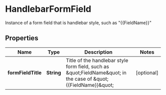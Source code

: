 

# HandlebarFormField

Instance of a form field that is handlebar style, such as \"{{FieldName}}\"

## Properties

| Name | Type | Description | Notes |
|------------ | ------------- | ------------- | -------------|
|**formFieldTitle** | **String** | Title of the handlebar style form field, such as \&quot;FieldName\&quot; in the case of \&quot;{{FieldName}}\&quot; |  [optional] |



